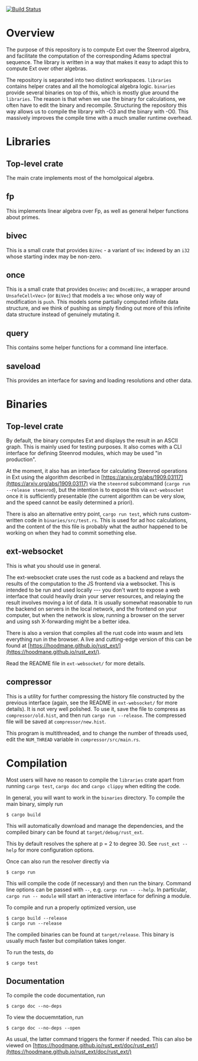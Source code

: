 [![Build Status](https://travis-ci.org/hoodmane/rust_ext.svg?branch=master)](https://travis-ci.org/hoodmane/rust_ext)

# Overview
The purpose of this repository is to compute Ext over the Steenrod algebra, and
facilitate the computation of the corresponding Adams spectral sequence. The
library is written in a way that makes it easy to adapt this to compute Ext
over other algebras.

The repository is separated into two distinct workspaces. `libraries` contains
helper crates and all the homological algebra logic. `binaries` provide several
binaries on top of this, which is mostly glue around the `libraries`. The
reason is that when we use the binary for calculations, we often have to edit
the binary and recompile. Structuring the repository this way allows us to
compile the library with -O3 and the binary with -O0. This massively improves
the compile time with a much smaller runtime overhead.

# Libraries
## Top-level crate
The main crate implements most of the homolgoical algebra.

## fp
This implements linear algebra over Fp, as well as general helper functions
about primes.

## bivec
This is a small crate that provides `BiVec` - a variant of `Vec` indexed by an
`i32` whose starting index may be non-zero.

## once
This is a small crate that provides `OnceVec` and `OnceBiVec`, a wrapper around `UnsafeCell<Vec>` (or `BiVec`) that models a `Vec` whose only way of modification is `push`. This models some partially computed infinite data structure, and we think of pushing as simply finding out more of this infinite data structure instead of genuinely mutating it.

## query
This contains some helper functions for a command line interface.

## saveload
This provides an interface for saving and loading resolutions and other data.

# Binaries
## Top-level crate
By default, the binary computes Ext and displays the result in an ASCII graph.
This is mainly used for testing purposes. It also comes with a CLI interface
for defining Steenrod modules, which may be used "in production".

At the moment, it also has an interface for calculating Steenrod operations in
Ext using the algorithm described in
[https://arxiv.org/abs/1909.03117](https://arxiv.org/abs/1909.03117) via the
`steenrod` subcommand (`cargo run --release steenrod`), but the intention is to
expose this via `ext-websocket` once it is sufficiently presentable (the
current algorithm can be very slow, and the speed cannot be easily determined
a priori).

There is also an alternative entry point, `cargo run test`, which runs
custom-written code in `binaries/src/test.rs`. This is used for ad hoc
calculations, and the content of the this file is probably what the author
happened to be working on when they had to commit something else.

## ext-websocket
This is what you should use in general.

The ext-websocket crate uses the rust code as a backend and relays the results
of the computation to the JS frontend via a websocket. This is intended to be
run and used locally --- you don't want to expose a web interface that could
heavily drain your server resources, and relaying the result involves moving a
lot of data. It is usually somewhat reasonable to run the backend on servers in
the local network, and the frontend on your computer, but when the network is
slow, running a browser on the server and using ssh X-forwarding might be a
better idea.

There is also a version that compiles all the rust code into wasm and lets
everything run in the browser. A live and cutting-edge version of this can be
found at
[https://hoodmane.github.io/rust_ext/](https://hoodmane.github.io/rust_ext/).

Read the README file in `ext-websocket/` for more details.

## compressor
This is a utility for further compressing the history file constructed by the
previous interface (again, see the README in `ext-websocket/` for more
details). It is not very well polished. To use it, save the file to compress as
`compressor/old.hist`, and then run `cargo run --release`. The compressed file
will be saved at `compressor/new.hist`.

This program is multithreaded, and to change the number of threads used, edit
the `NUM_THREAD` variable in `compressor/src/main.rs`.

# Compilation
Most users will have no reason to compile the `libraries` crate apart from
running `cargo test`, `cargo doc` and `cargo clippy` when editing the code.

In general, you will want to work in the `binaries` directory. To compile the
main binary, simply run
```
$ cargo build
```
This will automatically download and manage the dependencies, and the compiled
binary can be found at `target/debug/rust_ext`.

This by default resolves the sphere at p = 2 to degree 30. See `rust_ext
--help` for more configuration options.

Once can also run the resolver directly via
```
$ cargo run
```
This will compile the code (if necessary) and then run the binary. Command line
options can be passed with `--`, e.g. `cargo run -- --help`. In particular,
`cargo run -- module` will start an interactive interface for defining a
module.

To compile and run a properly optimized version, use
```
$ cargo build --release
$ cargo run --release
```
The compiled binaries can be found at `target/release`. This binary is usually
much faster but compilation takes longer.

To run the tests, do
```
$ cargo test
```

## Documentation
To compile the code documentation, run
```
$ cargo doc --no-deps
```
To view the docuemntation, run
```
$ cargo doc --no-deps --open
```
As usual, the latter command triggers the former if needed. This can also be viewed on [https://hoodmane.github.io/rust_ext/doc/rust_ext/](https://hoodmane.github.io/rust_ext/doc/rust_ext/)
